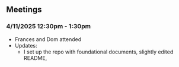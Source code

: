 ## Meetings
### 4/11/2025 12:30pm - 1:30pm
- Frances and Dom attended
- Updates:
  - <Frances> I set up the repo with foundational documents, slightly edited README, 
    